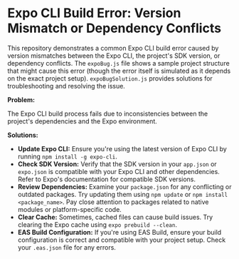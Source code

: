 # Expo CLI Build Error: Version Mismatch or Dependency Conflicts

This repository demonstrates a common Expo CLI build error caused by version mismatches between the Expo CLI, the project's SDK version, or dependency conflicts. The `expoBug.js` file shows a sample project structure that might cause this error (though the error itself is simulated as it depends on the exact project setup).  `expoBugSolution.js` provides solutions for troubleshooting and resolving the issue.

**Problem:**

The Expo CLI build process fails due to inconsistencies between the project's dependencies and the Expo environment.

**Solutions:**

* **Update Expo CLI:** Ensure you're using the latest version of Expo CLI by running `npm install -g expo-cli`.
* **Check SDK Version:** Verify that the SDK version in your `app.json` or `expo.json` is compatible with your Expo CLI and other dependencies. Refer to Expo's documentation for compatible SDK versions.
* **Review Dependencies:** Examine your `package.json` for any conflicting or outdated packages. Try updating them using `npm update` or `npm install <package_name>`.  Pay close attention to packages related to native modules or platform-specific code.
* **Clear Cache:** Sometimes, cached files can cause build issues. Try clearing the Expo cache using `expo prebuild --clean`.
* **EAS Build Configuration:** If you're using EAS Build, ensure your build configuration is correct and compatible with your project setup. Check your `.eas.json` file for any errors.